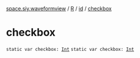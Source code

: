 [space.siy.waveformview](../../index.md) / [R](../index.md) / [id](index.md) / [checkbox](./checkbox.md)

# checkbox

`static var checkbox: `[`Int`](https://kotlinlang.org/api/latest/jvm/stdlib/kotlin/-int/index.html)
`static var checkbox: `[`Int`](https://kotlinlang.org/api/latest/jvm/stdlib/kotlin/-int/index.html)